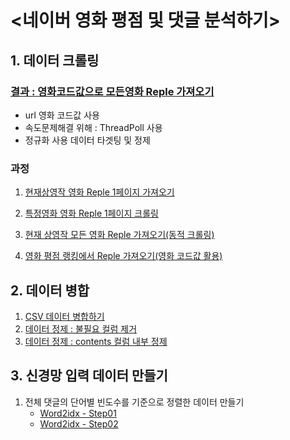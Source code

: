 # <네이버 영화 평점 및 댓글 분석하기>

## 1. 데이터 크롤링

### [결과 : 영화코드값으로 모든영화 Reple 가져오기](https://github.com/Yumai-K/MyProject/blob/master/Naver_Movie_RepleScore_Analysis/movie_reple_crawling_final.ipynb)
  - url 영화 코드값 사용
  - 속도문제해결 위해 : ThreadPoll 사용
  - 정규화 사용 데이터 타겟팅 및 정제

### 과정 
1. [현재상영작 영화 Reple 1페이지 가져오기](https://github.com/Yumai-K/MyProject/blob/master/Naver_Movie_RepleScore_Analysis/movie_reple_crawling_0827.ipynb)
 
2. [특정영화 영화 Reple 1페이지 크롤링](https://github.com/Yumai-K/MyProject/blob/master/Naver_Movie_RepleScore_Analysis/movie_reple_crawling_0828.ipynb)
 
3. [현재 상영작 모든 영화 Reple 가져오기(동적 크롤링)](https://github.com/Yumai-K/MyProject/blob/master/Naver_Movie_RepleScore_Analysis/movie_reple_crawling_0828_02.ipynb)
 
4. [영화 평점 랭킹에서 Reple 가져오기(영화 코드값 활용)](https://github.com/Yumai-K/MyProject/blob/master/Naver_Movie_RepleScore_Analysis/movie_reple_crawling_0830.ipynb)

## 2. 데이터 병합
1. [CSV 데이터 병합하기](https://github.com/Yumai-K/MyProject/blob/master/Naver_Movie_RepleScore_Analysis/merge_csv_data.ipynb)
2. [데이터 정제 : 불필요 컬럼 제거](https://github.com/Yumai-K/MyProject/blob/master/Naver_Movie_RepleScore_Analysis/refine_csv.ipynb)
3. [데이터 정제 : contents 컬럼 내부 정제](https://github.com/Yumai-K/MyProject/blob/master/Naver_Movie_RepleScore_Analysis/refine_contents.ipynb)

## 3. 신경망 입력 데이터 만들기
1. 전체 댓글의 단어별 빈도수를 기준으로 정렬한 데이터 만들기
      - [Word2idx - Step01](https://github.com/Yumai-K/MyProject/blob/master/Naver_Movie_RepleScore_Analysis/make_word2idx_step01.ipynb)
      - [Word2idx - Step02](https://github.com/Yumai-K/MyProject/blob/master/Naver_Movie_RepleScore_Analysis/make_word2idx_step02.ipynb)
